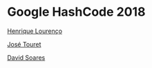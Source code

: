 # Google HashCode 2018

[Henrique Lourenço](https://github.com/henrique93)

[José Touret](https://github.com/migueltouret)

[David Soares](https://github.com/davidalexsoares)
